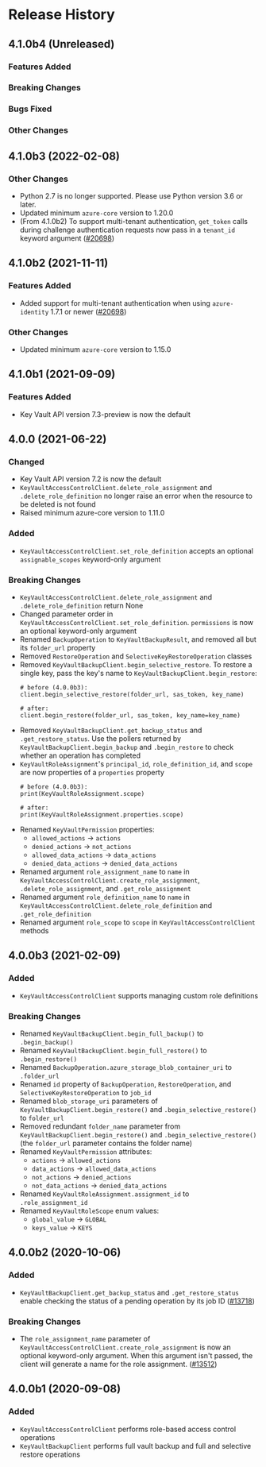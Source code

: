 # Release History

## 4.1.0b4 (Unreleased)

### Features Added

### Breaking Changes

### Bugs Fixed

### Other Changes

## 4.1.0b3 (2022-02-08)

### Other Changes
- Python 2.7 is no longer supported. Please use Python version 3.6 or later.
- Updated minimum `azure-core` version to 1.20.0
- (From 4.1.0b2) To support multi-tenant authentication, `get_token` calls during challenge
  authentication requests now pass in a `tenant_id` keyword argument
  ([#20698](https://github.com/Azure/azure-sdk-for-python/issues/20698))

## 4.1.0b2 (2021-11-11)

### Features Added
- Added support for multi-tenant authentication when using `azure-identity` 1.7.1 or newer
  ([#20698](https://github.com/Azure/azure-sdk-for-python/issues/20698))

### Other Changes
- Updated minimum `azure-core` version to 1.15.0

## 4.1.0b1 (2021-09-09)

### Features Added
- Key Vault API version 7.3-preview is now the default

## 4.0.0 (2021-06-22)
### Changed
- Key Vault API version 7.2 is now the default
- `KeyVaultAccessControlClient.delete_role_assignment` and
  `.delete_role_definition` no longer raise an error  when the resource to be
  deleted is not found
- Raised minimum azure-core version to 1.11.0

### Added
- `KeyVaultAccessControlClient.set_role_definition` accepts an optional
  `assignable_scopes` keyword-only argument

### Breaking Changes
- `KeyVaultAccessControlClient.delete_role_assignment` and
  `.delete_role_definition` return None
- Changed parameter order in `KeyVaultAccessControlClient.set_role_definition`.
  `permissions` is now an optional keyword-only argument
- Renamed `BackupOperation` to `KeyVaultBackupResult`, and removed all but
  its `folder_url` property
- Removed `RestoreOperation` and `SelectiveKeyRestoreOperation` classes
- Removed `KeyVaultBackupClient.begin_selective_restore`. To restore a
  single key, pass the key's name to `KeyVaultBackupClient.begin_restore`:
  ```
  # before (4.0.0b3):
  client.begin_selective_restore(folder_url, sas_token, key_name)

  # after:
  client.begin_restore(folder_url, sas_token, key_name=key_name)
  ```
- Removed `KeyVaultBackupClient.get_backup_status` and `.get_restore_status`. Use
  the pollers returned by `KeyVaultBackupClient.begin_backup` and `.begin_restore`
  to check whether an operation has completed
- `KeyVaultRoleAssignment`'s `principal_id`, `role_definition_id`, and `scope`
  are now properties of a `properties` property
  ```
  # before (4.0.0b3):
  print(KeyVaultRoleAssignment.scope)

  # after:
  print(KeyVaultRoleAssignment.properties.scope)
  ```
- Renamed `KeyVaultPermission` properties:
  - `allowed_actions` -> `actions`
  - `denied_actions` -> `not_actions`
  - `allowed_data_actions` -> `data_actions`
  - `denied_data_actions` -> `denied_data_actions`
- Renamed argument `role_assignment_name` to `name` in
  `KeyVaultAccessControlClient.create_role_assignment`, `.delete_role_assignment`,
  and `.get_role_assignment`
- Renamed argument `role_definition_name` to `name` in
  `KeyVaultAccessControlClient.delete_role_definition` and `.get_role_definition`
- Renamed argument `role_scope` to `scope` in `KeyVaultAccessControlClient` methods

## 4.0.0b3 (2021-02-09)
### Added
- `KeyVaultAccessControlClient` supports managing custom role definitions

### Breaking Changes
- Renamed `KeyVaultBackupClient.begin_full_backup()` to `.begin_backup()`
- Renamed `KeyVaultBackupClient.begin_full_restore()` to `.begin_restore()`
- Renamed `BackupOperation.azure_storage_blob_container_uri` to `.folder_url`
- Renamed `id` property of `BackupOperation`, `RestoreOperation`, and
 `SelectiveKeyRestoreOperation` to `job_id`
- Renamed `blob_storage_uri` parameters of `KeyVaultBackupClient.begin_restore()`
  and `.begin_selective_restore()` to `folder_url`
- Removed redundant `folder_name` parameter from
  `KeyVaultBackupClient.begin_restore()` and `.begin_selective_restore()` (the
  `folder_url` parameter contains the folder name)
- Renamed `KeyVaultPermission` attributes:
  - `actions` -> `allowed_actions`
  - `data_actions` -> `allowed_data_actions`
  - `not_actions` -> `denied_actions`
  - `not_data_actions` -> `denied_data_actions`
- Renamed `KeyVaultRoleAssignment.assignment_id` to `.role_assignment_id`
- Renamed `KeyVaultRoleScope` enum values:
  - `global_value` -> `GLOBAL`
  - `keys_value` -> `KEYS`

## 4.0.0b2 (2020-10-06)
### Added
- `KeyVaultBackupClient.get_backup_status` and `.get_restore_status` enable
  checking the status of a pending operation by its job ID
  ([#13718](https://github.com/Azure/azure-sdk-for-python/issues/13718))

### Breaking Changes
- The `role_assignment_name` parameter of
  `KeyVaultAccessControlClient.create_role_assignment` is now an optional
  keyword-only argument. When this argument isn't passed, the client will
  generate a name for the role assignment.
  ([#13512](https://github.com/Azure/azure-sdk-for-python/issues/13512))

## 4.0.0b1 (2020-09-08)
### Added
- `KeyVaultAccessControlClient` performs role-based access control operations
- `KeyVaultBackupClient` performs full vault backup and full and selective
  restore operations

